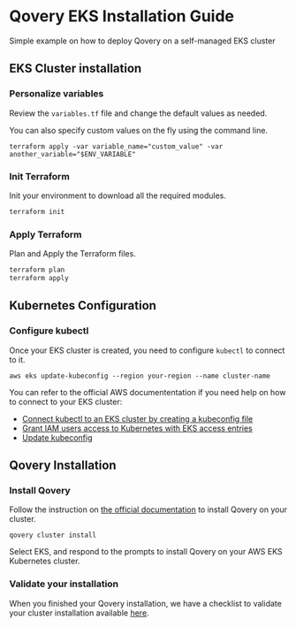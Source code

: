 # Qovery EKS Installation Guide

Simple example on how to deploy Qovery on a self-managed EKS cluster

## EKS Cluster installation

### Personalize variables

Review the `variables.tf` file and change the default values as needed.

You can also specify custom values on the fly using the command line.

```shell
terraform apply -var variable_name="custom_value" -var another_variable="$ENV_VARIABLE"
```

### Init Terraform

Init your environment to download all the required modules.

```bash
terraform init
```

### Apply Terraform

Plan and Apply the Terraform files.

```bash
terraform plan
terraform apply
```

## Kubernetes Configuration

### Configure kubectl

Once your EKS cluster is created, you need to configure `kubectl` to connect to it.

```shell
aws eks update-kubeconfig --region your-region --name cluster-name
```

You can refer to the official AWS documententation if you need help on how to connect to your EKS cluster:

- [Connect kubectl to an EKS cluster by creating a kubeconfig file](https://docs.aws.amazon.com/eks/latest/userguide/create-kubeconfig.html)
- [Grant IAM users access to Kubernetes with EKS access entries](https://docs.aws.amazon.com/eks/latest/userguide/access-entries.html)
- [Update kubeconfig](https://docs.aws.amazon.com/cli/latest/reference/eks/update-kubeconfig.html)

## Qovery Installation

### Install Qovery

Follow the instruction on [the official documentation](https://hub.qovery.com/docs/getting-started/install-qovery/aws/self-managed-cluster/) to install Qovery on your cluster.

```shell
qovery cluster install
```

Select EKS, and respond to the prompts to install Qovery on your AWS EKS Kubernetes cluster.

### Validate your installation

When you finished your Qovery installation, we have a checklist to validate your cluster installation available [here](https://hub.qovery.com/docs/getting-started/install-qovery/kubernetes/validate-installation/).
